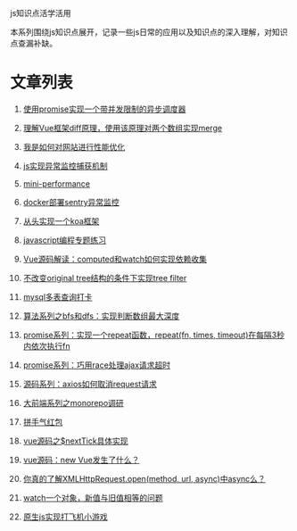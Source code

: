 js知识点活学活用

本系列围绕js知识点展开，记录一些js日常的应用以及知识点的深入理解，对知识点查漏补缺。


# 文章列表
1. [使用promise实现一个带并发限制的异步调度器](https://github.com/apollojie/javascript/issues/4)  

2. [理解Vue框架diff原理，使用该原理对两个数组实现merge](https://github.com/apollojie/javascript/issues/3)   

3. [我是如何对网站进行性能优化](https://github.com/apollojie/javascript/issues/5)  

4. [js实现异常监控捕获机制](https://github.com/jiefancis/catchdebug)  

5. [mini-performance](https://github.com/apollojie/mini-performance/blob/master/mini-performance.js)  

6. [docker部署sentry异常监控](https://github.com/apollojie/blogs/issues/6)   

7. [从头实现一个koa框架](https://github.com/apollojie/simpleKoa)  

8. [javascript编程专题练习](https://github.com/apollojie/javascript-topic/tree/master)

9. [Vue源码解读：computed和watch如何实现依赖收集](https://github.com/apollojie/blogs/issues/8)  

10. [不改变original tree结构的条件下实现tree filter](https://github.com/apollojie/javascript-topic/blob/master/%E6%A0%91%E7%B1%BB/tree%E6%A0%91%E5%BD%A2%E8%BF%87%E6%BB%A4.js)  

11. [mysql多表查询打卡](https://github.com/apollojie/blogs/issues/9)  

12. [算法系列之bfs和dfs：实现判断数组最大深度](https://github.com/apollojie/blogs/issues/10)  

13. [promise系列：实现一个repeat函数，repeat(fn, times, timeout)在每隔3秒内依次执行fn ](https://github.com/apollojie/blogs/issues/11)  

14. [promise系列：巧用race处理ajax请求超时](https://github.com/apollojie/blogs/issues/12)

15. [源码系列：axios如何取消request请求](https://github.com/apollojie/blogs/issues/13)

16. [大前端系列之monorepo调研](https://github.com/apollojie/blogs/issues/14)

17. [拼手气红包](https://github.com/apollojie/blogs/issues/15)

18. [vue源码之$nextTick具体实现](https://github.com/apollojie/blogs/issues/16)

19. [vue源码：new Vue发生了什么？](https://github.com/apollojie/blogs/issues/17)  

20. [你真的了解XMLHttpRequest.open(method, url, async)中async么？](https://github.com/jiefancis/blogs/issues/19)  

21. [watch一个对象，新值与旧值相等的问题](https://github.com/jiefancis/blogs/issues/20)  

22. [原生js实现打飞机小游戏]()